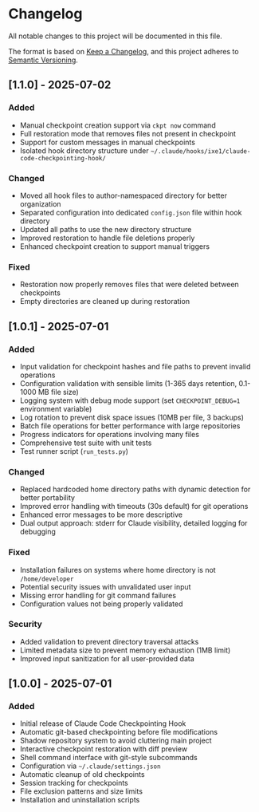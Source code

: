 # Changelog

All notable changes to this project will be documented in this file.

The format is based on [Keep a Changelog](https://keepachangelog.com/en/1.0.0/),
and this project adheres to [Semantic Versioning](https://semver.org/spec/v2.0.0.html).

## [1.1.0] - 2025-07-02

### Added
- Manual checkpoint creation support via `ckpt now` command
- Full restoration mode that removes files not present in checkpoint
- Support for custom messages in manual checkpoints
- Isolated hook directory structure under `~/.claude/hooks/ixe1/claude-code-checkpointing-hook/`

### Changed
- Moved all hook files to author-namespaced directory for better organization
- Separated configuration into dedicated `config.json` file within hook directory
- Updated all paths to use the new directory structure
- Improved restoration to handle file deletions properly
- Enhanced checkpoint creation to support manual triggers

### Fixed
- Restoration now properly removes files that were deleted between checkpoints
- Empty directories are cleaned up during restoration

## [1.0.1] - 2025-07-01

### Added
- Input validation for checkpoint hashes and file paths to prevent invalid operations
- Configuration validation with sensible limits (1-365 days retention, 0.1-1000 MB file size)
- Logging system with debug mode support (set `CHECKPOINT_DEBUG=1` environment variable)
- Log rotation to prevent disk space issues (10MB per file, 3 backups)
- Batch file operations for better performance with large repositories
- Progress indicators for operations involving many files
- Comprehensive test suite with unit tests
- Test runner script (`run_tests.py`)

### Changed
- Replaced hardcoded home directory paths with dynamic detection for better portability
- Improved error handling with timeouts (30s default) for git operations
- Enhanced error messages to be more descriptive
- Dual output approach: stderr for Claude visibility, detailed logging for debugging

### Fixed
- Installation failures on systems where home directory is not `/home/developer`
- Potential security issues with unvalidated user input
- Missing error handling for git command failures
- Configuration values not being properly validated

### Security
- Added validation to prevent directory traversal attacks
- Limited metadata size to prevent memory exhaustion (1MB limit)
- Improved input sanitization for all user-provided data

## [1.0.0] - 2025-07-01

### Added
- Initial release of Claude Code Checkpointing Hook
- Automatic git-based checkpointing before file modifications
- Shadow repository system to avoid cluttering main project
- Interactive checkpoint restoration with diff preview
- Shell command interface with git-style subcommands
- Configuration via `~/.claude/settings.json`
- Automatic cleanup of old checkpoints
- Session tracking for checkpoints
- File exclusion patterns and size limits
- Installation and uninstallation scripts